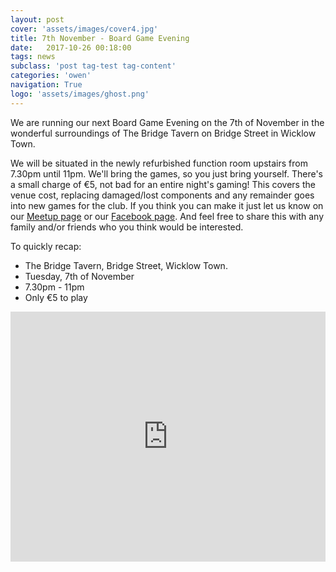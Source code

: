 ```yaml
---
layout: post
cover: 'assets/images/cover4.jpg'
title: 7th November - Board Game Evening
date:   2017-10-26 00:18:00
tags: news
subclass: 'post tag-test tag-content'
categories: 'owen'
navigation: True
logo: 'assets/images/ghost.png'
---
```


We are running our next Board Game Evening on the 7th of November in the wonderful surroundings of The Bridge Tavern on Bridge Street in Wicklow Town.

We will be situated in the newly refurbished function room upstairs from 7.30pm until 11pm. We'll bring the games, so you just bring yourself.  There's a small charge of €5, not bad for an entire night's gaming!  This covers the venue cost, replacing damaged/lost components and any remainder goes into new games for the club.  If you think you can make it just let us know on our [Meetup page](https://www.meetup.com/Board-Game-Evening-Wicklow-Meeples/) or our [Facebook page](http://facebook.com/wicklowmeeples). And feel free to share this with any family and/or friends who you think would be interested.

To quickly recap:

- The Bridge Tavern, Bridge Street, Wicklow Town.
- Tuesday, 7th of November
- 7.30pm - 11pm
- Only €5 to play

<iframe src="https://www.google.com/maps/embed?pb=!1m18!1m12!1m3!1d2402.1884604776324!2d-6.044217683818077!3d52.981011979904025!2m3!1f0!2f0!3f0!3m2!1i1024!2i768!4f13.1!3m3!1m2!1s0x4867b0cb0b92e50f%3A0xc125cf02d3ab1ff3!2sThe+Bridge+Tavern!5e0!3m2!1sen!2sie!4v1507558611321" width="100%" height="400" frameborder="0" style="border:0" allowfullscreen></iframe>